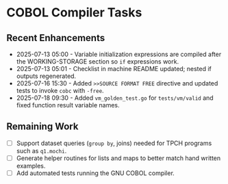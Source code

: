 # COBOL Compiler Tasks

## Recent Enhancements
- 2025-07-13 05:00 - Variable initialization expressions are compiled after the WORKING-STORAGE section so `if` expressions work.
- 2025-07-13 05:01 - Checklist in machine README updated; nested if outputs regenerated.
- 2025-07-16 15:30 - Added `>>SOURCE FORMAT FREE` directive and updated tests to
  invoke `cobc` with `-free`.
- 2025-07-18 09:30 - Added `vm_golden_test.go` for `tests/vm/valid` and fixed
  function result variable names.

## Remaining Work
- [ ] Support dataset queries (`group by`, joins) needed for TPCH programs such as `q1.mochi`.
- [ ] Generate helper routines for lists and maps to better match hand written examples.
- [ ] Add automated tests running the GNU COBOL compiler.
